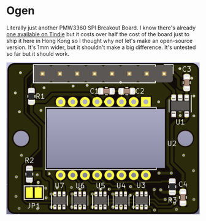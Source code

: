 # Ogen
Literally just another PMW3360 SPI Breakout Board. I know there's already [one available on Tindie](https://www.tindie.com/products/jkicklighter/pmw3360-motion-sensor/) but it costs over half the cost of the board just to ship it here in Hong Kong so I thought why not let's make an open-source version. It's 1mm wider, but it shouldn't make a big difference. It's untested so far but it should work.

 ![Ogen Front Render](Hardware/Images/Render_Front.png)